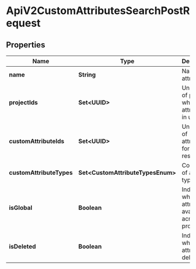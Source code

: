 

# ApiV2CustomAttributesSearchPostRequest


## Properties

| Name | Type | Description | Notes |
|------------ | ------------- | ------------- | -------------|
|**name** | **String** | Name of attribute |  [optional] |
|**projectIds** | **Set&lt;UUID&gt;** | Unique IDs of projects where attribute is in use |  [optional] |
|**customAttributeIds** | **Set&lt;UUID&gt;** | Unique IDs of attributes for search restriction |  [optional] |
|**customAttributeTypes** | **Set&lt;CustomAttributeTypesEnum&gt;** | Collection of attribute types |  [optional] |
|**isGlobal** | **Boolean** | Indicates whether the attribute is available across all projects |  [optional] |
|**isDeleted** | **Boolean** | Indicates whether the attribute is deleted |  [optional] |



